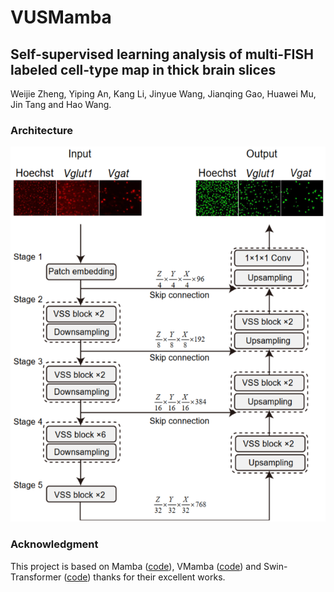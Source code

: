 # VUSMamba

## Self-supervised learning analysis of multi-FISH labeled cell-type map in thick brain slices

  Weijie Zheng, Yiping An, Kang Li, Jinyue Wang, Jianqing Gao, Huawei Mu, Jin Tang and Hao Wang.

### Architecture

<p align="center">
<img src="html/model.png"
height="600">
</p>

### Acknowledgment

This project is based on Mamba ([code](https://github.com/state-spaces/mamba)), VMamba ([code](https://github.com/MzeroMiko/VMamba)) and Swin-Transformer ([code](https://github.com/microsoft/Swin-Transformer)) thanks for their excellent works.
